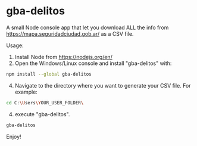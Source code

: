 # gba-delitos
A small Node console app that let you download ALL the info from https://mapa.seguridadciudad.gob.ar/ as a CSV file.


Usage:

1. Install Node from https://nodejs.org/en/
2.  Open the Windows/Linux console and install "gba-delitos" with:
```bash
npm install --global gba-delitos
```
4. Navigate to the directory where you want to generate your CSV file. For example:
```bash
cd C:\Users\YOUR_USER_FOLDER\
```
4. execute "gba-delitos". 
```bash
gba-delitos
```

Enjoy!

